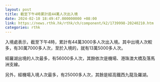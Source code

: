 ```yaml
---
layout: post
title: 截至下午4時累計逾44萬人次出入境
date: 2024-02-10 18:49:47.000000000 +08:00
link: https://news.rthk.hk/rthk/ch/component/k2/1739998-20240210.htm
categories: rthk
---
```


入境處表示，截至下午4時，累計有44萬3000多人次出入境。其中出境人次較多，有30萬7000多人次，至於入境的，就有13萬5000多人次。

經羅湖出境的人次最多，有56000多人次，其餘依次是機場、港珠澳大橋及落馬洲支線。

另外，經機場入境人次最多，有25000多人次，其餘是經高鐵西九龍及羅湖。
